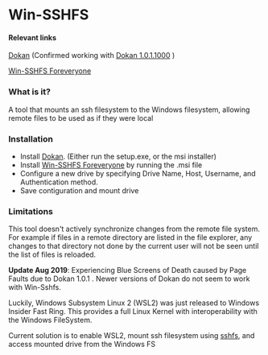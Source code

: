 # Win-SSHFS 

#### Relevant links
[Dokan](https://github.com/dokan-dev/dokany/releases) (Confirmed working with [Dokan 1.0.1.1000](https://github.com/dokan-dev/dokany/releases/tag/v1.0.1) )

[Win-SSHFS Foreveryone](https://github.com/feo-cz/win-sshfs/releases) 


### What is it?

A tool that mounts an ssh filesystem to the Windows filesystem, allowing remote files to be used as if they were local

### Installation

 * Install [Dokan](https://github.com/dokan-dev/dokany/releases). (Either run the setup.exe, or the msi installer)
 * Install [Win-SSHFS Foreveryone](https://github.com/feo-cz/win-sshfs/releases) by running the .msi file
 * Configure a new drive by specifying Drive Name, Host, Username, and Authentication method. 
 * Save contiguration and mount drive



### Limitations

This tool doesn't actively synchronize changes from the remote file system. For example if files in a remote directory are listed in the file explorer, any changes to that directory not done by the current user will not be seen until the list of files is reloaded.




**Update Aug 2019**: Experiencing Blue Screens of Death caused by Page Faults due to Dokan 1.0.1 . Newer versions of Dokan do not seem to work with Win-Sshfs.

Luckily, Windows Subsystem Linux 2 (WSL2) was just released to Windows Insider Fast Ring. This provides a full Linux Kernel with interoperability with the Windows FileSystem.

Current solution is to enable WSL2, mount ssh filesystem using [sshfs](https://github.com/libfuse/sshfs), and access mounted drive from the Windows FS 
